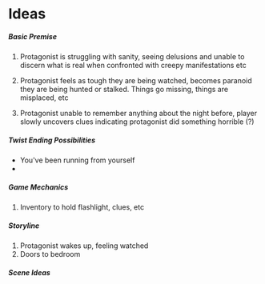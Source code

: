 # Ideas
 ##### Basic Premise
1. Protagonist is struggling with sanity, seeing delusions and
unable to discern what is real when confronted with creepy manifestations etc

2. Protagonist feels as tough they are being watched, becomes
paranoid they are being hunted or stalked. Things go missing, things are
misplaced, etc

3. Protagonist unable to remember anything about the night before, 
player slowly uncovers clues indicating protagonist did something horrible (?)

##### Twist Ending Possibilities
* You've been running from yourself
* 

##### Game Mechanics
1. Inventory to hold flashlight, clues, etc

##### Storyline
1. Protagonist wakes up, feeling watched
2. Doors to bedroom 

##### Scene Ideas


